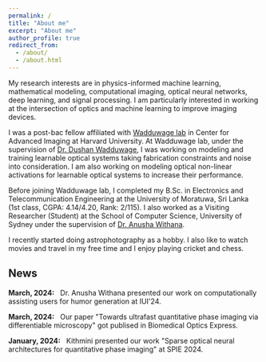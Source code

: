 ```yaml
---
permalink: /
title: "About me"
excerpt: "About me"
author_profile: true
redirect_from: 
  - /about/
  - /about.html
---
```


My research interests are in physics-informed machine learning, mathematical modeling, computational imaging, optical neural networks, deep learning, and signal processing. I am particularly interested in working at the intersection of optics and machine learning to improve imaging devices.

I was a post-bac fellow affiliated with [Wadduwage lab](https://www.wadduwagelab.com/) in Center for Advanced Imaging at Harvard University. At Wadduwage lab, under the supervision of [Dr. Dushan Wadduwage](https://centerforadvancedimaging.harvard.edu/people/dushan-wadduwage-phd), I was working on modeling and training learnable optical systems taking fabrication constraints and noise into consideration. I am also working on modeling optical non-linear activations for learnable optical systems to increase their performance. 

Before joining Wadduwage lab, I completed my B.Sc. in Electronics and Telecommunication Engineering at the University of Moratuwa, Sri Lanka (1st class, CGPA: 4.14/4.20, Rank: 2/115). I also worked as a Visiting Researcher (Student) at the School of Computer Science, University of Sydney under the supervision of [Dr. Anusha Withana](https://www.sydney.edu.au/engineering/about/our-people/academic-staff/anusha-withana.html). 

I recently started doing astrophotography as a hobby. I also like to watch movies and travel in my free time and I enjoy playing cricket and chess.


## News

**March, 2024:**&nbsp;&nbsp; Dr. Anusha Withana presented our work on computationally assisting users for humor generation at IUI'24.

**March, 2024:**&nbsp;&nbsp; Our paper "Towards ultrafast quantitative phase imaging via differentiable microscopy" got publised in Biomedical Optics Express.

**January, 2024:**&nbsp;&nbsp; Kithmini presented our work "Sparse optical neural architectures for quantitative phase imaging" at SPIE 2024.
